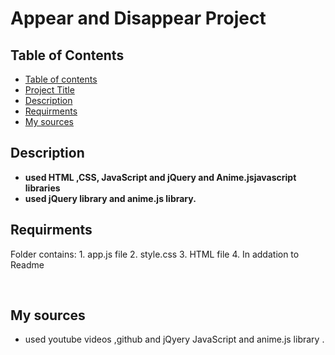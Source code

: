 # Appear and Disappear Project

## Table of Contents

* [Table of contents](#table-of-Content)
* [Project Title](#project-Title)
* [Description](#description)
* [Requirments](#requirments)
* [My sources](#My-Sources)

## Description
- **used HTML ,CSS, JavaScript and jQuery and Anime.jsjavascript libraries**
- **used jQuery library and anime.js library.**<br>
## Requirments
Folder contains:
        1. app.js file
        2. style.css
        3. HTML file
        4. In addation to Readme



  <br>

  ## My sources
  - used youtube videos ,github and jQyery JavaScript and anime.js library .
